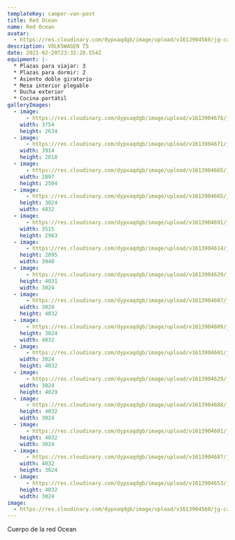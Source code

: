 ```yaml
---
templateKey: camper-van-post
title: Red Ocean
name: Red Ocean
avatar:
  - https://res.cloudinary.com/dypxaqdgb/image/upload/v1613904560/jg-camper/camper-vans/Red%20Ocean/avatar/IMG_7310_whiqff.jpg
description: VOLKSWAGEN T5
date: 2021-02-20T23:32:28.554Z
equipment: |-
  * Plazas para viajar: 3
  * Plazas para dormir: 2
  * Asiento doble giratorio
  * Mesa interior plegable
  * Ducha exterior
  * Cocina portátil
galleryImages:
  - image:
      - https://res.cloudinary.com/dypxaqdgb/image/upload/v1613904678/jg-camper/camper-vans/Red%20Ocean/IMG_7318_fnn1sw.jpg
    width: 3754
    height: 2634
  - image:
      - https://res.cloudinary.com/dypxaqdgb/image/upload/v1613904671/jg-camper/camper-vans/Red%20Ocean/IMG_7317_opnp4k.jpg
    width: 3914
    height: 2818
  - image:
      - https://res.cloudinary.com/dypxaqdgb/image/upload/v1613904665/jg-camper/camper-vans/Red%20Ocean/IMG_7312_z6uixa.jpg
    width: 2897
    height: 2504
  - image:
      - https://res.cloudinary.com/dypxaqdgb/image/upload/v1613904665/jg-camper/camper-vans/Red%20Ocean/IMG_7311_eh1txe.jpg
    height: 3024
    width: 4032
  - image:
      - https://res.cloudinary.com/dypxaqdgb/image/upload/v1613904691/jg-camper/camper-vans/Red%20Ocean/IMG_7328_ijoikp.jpg
    width: 3515
    height: 2963
  - image:
      - https://res.cloudinary.com/dypxaqdgb/image/upload/v1613904614/jg-camper/camper-vans/Red%20Ocean/60045B5A-45C2-49DC-86AC-91C3997D828E_pjacln.jpg
    height: 2095
    width: 3940
  - image:
      - https://res.cloudinary.com/dypxaqdgb/image/upload/v1613904629/jg-camper/camper-vans/Red%20Ocean/DF152CFD-92A6-48E1-B60C-7B48D2B25BF0_apmxyk.jpg
    height: 4031
    width: 3024
  - image:
      - https://res.cloudinary.com/dypxaqdgb/image/upload/v1613904607/jg-camper/camper-vans/Red%20Ocean/754D4AAA-C904-46DF-9127-C5A73B830747_x4mibe.jpg
    width: 3024
    height: 4032
  - image:
      - https://res.cloudinary.com/dypxaqdgb/image/upload/v1613904609/jg-camper/camper-vans/Red%20Ocean/81A9E715-E251-4BCB-A6E0-CCCA95402957_fdsk9t.jpg
    height: 3024
    width: 4032
  - image:
      - https://res.cloudinary.com/dypxaqdgb/image/upload/v1613904601/jg-camper/camper-vans/Red%20Ocean/8F5C8805-7592-4C3C-866C-72D7F73B10F3_hierw8.jpg
    width: 3024
    height: 4032
  - image:
      - https://res.cloudinary.com/dypxaqdgb/image/upload/v1613904629/jg-camper/camper-vans/Red%20Ocean/DF152CFD-92A6-48E1-B60C-7B48D2B25BF0_apmxyk.jpg
    width: 3024
    height: 4029
  - image:
      - https://res.cloudinary.com/dypxaqdgb/image/upload/v1613904688/jg-camper/camper-vans/Red%20Ocean/IMG_7324_l9aey6.jpg
    height: 4032
    width: 3024
  - image:
      - https://res.cloudinary.com/dypxaqdgb/image/upload/v1613904601/jg-camper/camper-vans/Red%20Ocean/48FEEC43-5EBE-444A-8F36-2166D852F0E9_ip1cxs.jpg
    height: 4032
    width: 3024
  - image:
      - https://res.cloudinary.com/dypxaqdgb/image/upload/v1613904687/jg-camper/camper-vans/Red%20Ocean/IMG_7321_byekll.jpg
    width: 4032
    height: 3024
  - image:
      - https://res.cloudinary.com/dypxaqdgb/image/upload/v1613904653/jg-camper/camper-vans/Red%20Ocean/IMG_7295_bnkl67.jpg
    height: 4032
    width: 3024
image:
  - https://res.cloudinary.com/dypxaqdgb/image/upload/v1613904560/jg-camper/camper-vans/Red%20Ocean/avatar/IMG_7310_whiqff.jpg
---
```


Cuerpo de la red Ocean
